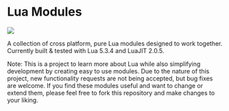 # Lua Modules

![](https://github.com/intxparts/LuaModules/workflows/Build/badge.svg)

A collection of cross platform, pure Lua modules designed to work together.
Currently built & tested with Lua 5.3.4 and LuaJIT 2.0.5.


Note: This is a project to learn more about Lua while also simplifying development by creating easy to use modules. Due to the nature of this project, new functionality requests are not being accepted, but bug fixes are welcome. If you find these modules useful and want to change or extend them, please feel free to fork this repository and make changes to your liking.



